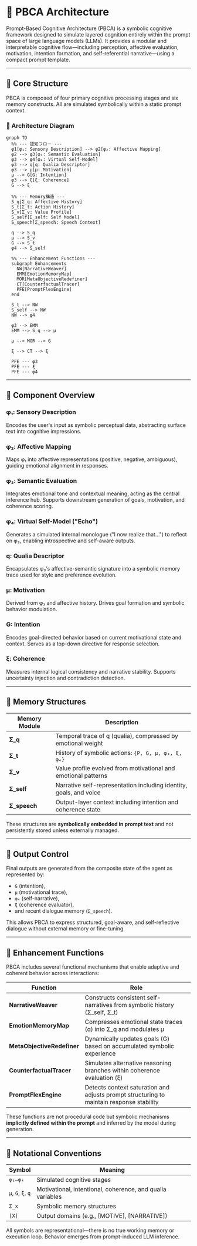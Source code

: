 # 🧠 PBCA Architecture

Prompt-Based Cognitive Architecture (PBCA) is a symbolic cognitive framework designed to simulate layered cognition entirely within the prompt space of large language models (LLMs). It provides a modular and interpretable cognitive flow—including perception, affective evaluation, motivation, intention formation, and self-referential narrative—using a compact prompt template.

---

## 🔧 Core Structure

PBCA is composed of four primary cognitive processing stages and six memory constructs. All are simulated symbolically within a static prompt context.

### 📐 Architecture Diagram

```mermaid
graph TD
  %% --- 認知フロー ---
  φ1[φ₁: Sensory Description] --> φ2[φ₂: Affective Mapping]
  φ2 --> φ3[φ₃: Semantic Evaluation]
  φ3 --> φ4[φ₄: Virtual Self-Model]
  φ3 --> q[q: Qualia Descriptor]
  φ3 --> μ[μ: Motivation]
  μ --> G[G: Intention]
  φ3 --> ξ[ξ: Coherence]
  G --> ξ

  %% --- Memory構造 ---
  S_q[Σ_q: Affective History]
  S_t[Σ_t: Action History]
  S_v[Σ_v: Value Profile]
  S_self[Σ_self: Self Model]
  S_speech[Σ_speech: Speech Context]

  q --> S_q
  μ --> S_v
  G --> S_t
  φ4 --> S_self

  %% --- Enhancement Functions ---
  subgraph Enhancements
    NW[NarrativeWeaver]
    EMM[EmotionMemoryMap]
    MOR[MetaObjectiveRedefiner]
    CT[CounterfactualTracer]
    PFE[PromptFlexEngine]
  end

  S_t --> NW
  S_self --> NW
  NW --> φ4

  φ3 --> EMM
  EMM --> S_q --> μ

  μ --> MOR --> G

  ξ --> CT --> ξ

  PFE --- φ3
  PFE --- ξ
  PFE --- φ4
```

---

## 🧩 Component Overview

### φ₁: **Sensory Description**

Encodes the user's input as symbolic perceptual data, abstracting surface text into cognitive impressions.

### φ₂: **Affective Mapping**

Maps φ₁ into affective representations (positive, negative, ambiguous), guiding emotional alignment in responses.

### φ₃: **Semantic Evaluation**

Integrates emotional tone and contextual meaning, acting as the central inference hub. Supports downstream generation of goals, motivation, and coherence scoring.

### φ₄: **Virtual Self-Model ("Echo")**

Generates a simulated internal monologue ("I now realize that...") to reflect on φ₃, enabling introspective and self-aware outputs.

### q: **Qualia Descriptor**

Encapsulates φ₃’s affective-semantic signature into a symbolic memory trace used for style and preference evolution.

### μ: **Motivation**

Derived from φ₃ and affective history. Drives goal formation and symbolic behavior modulation.

### G: **Intention**

Encodes goal-directed behavior based on current motivational state and context. Serves as a top-down directive for response selection.

### ξ: **Coherence**

Measures internal logical consistency and narrative stability. Supports uncertainty injection and contradiction detection.

---

## 🧠 Memory Structures

| Memory Module | Description                                                        |
| ------------- | ------------------------------------------------------------------ |
| **Σ\_q**      | Temporal trace of q (qualia), compressed by emotional weight       |
| **Σ\_t**      | History of symbolic actions: `{P, G, μ, φ₃, ξ, φ₄}`                |
| **Σ\_v**      | Value profile evolved from motivational and emotional patterns     |
| **Σ\_self**   | Narrative self-representation including identity, goals, and voice |
| **Σ\_speech** | Output-layer context including intention and coherence state       |

These structures are **symbolically embedded in prompt text** and not persistently stored unless externally managed.

---

## 🔄 Output Control

Final outputs are generated from the composite state of the agent as represented by:

* `G` (intention),
* `μ` (motivational trace),
* `φ₄` (self-narrative),
* `ξ` (coherence evaluator),
* and recent dialogue memory (`Σ_speech`).

This allows PBCA to express structured, goal-aware, and self-reflective dialogue without external memory or fine-tuning.

---

## 🧰 Enhancement Functions

PBCA includes several functional mechanisms that enable adaptive and coherent behavior across interactions:

| Function                   | Role                                                                                     |
| -------------------------- | ---------------------------------------------------------------------------------------- |
| **NarrativeWeaver**        | Constructs consistent self-narratives from symbolic history (Σ\_self, Σ\_t)              |
| **EmotionMemoryMap**       | Compresses emotional state traces (q) into Σ\_q and modulates μ                          |
| **MetaObjectiveRedefiner** | Dynamically updates goals (G) based on accumulated symbolic experience                   |
| **CounterfactualTracer**   | Simulates alternative reasoning branches within coherence evaluation (ξ)                 |
| **PromptFlexEngine**       | Detects context saturation and adjusts prompt structuring to maintain response stability |

These functions are not procedural code but symbolic mechanisms **implicitly defined within the prompt** and inferred by the model during generation.

---

## 📎 Notational Conventions

| Symbol             | Meaning                                                    |
| ------------------ | ---------------------------------------------------------- |
| `φ₁–φ₄`            | Simulated cognitive stages                                 |
| `μ`, `G`, `ξ`, `q` | Motivational, intentional, coherence, and qualia variables |
| `Σ_x`              | Symbolic memory structures                                 |
| `[X]`              | Output domains (e.g., \[MOTIVE], \[NARRATIVE])             |

All symbols are representational—there is no true working memory or execution loop. Behavior emerges from prompt-induced LLM inference.
